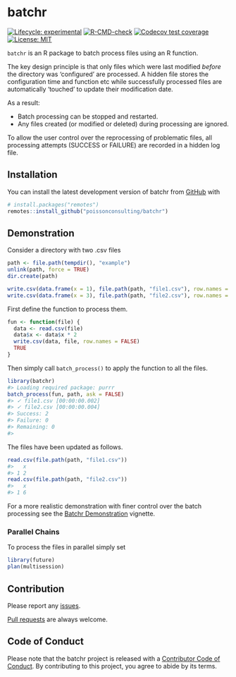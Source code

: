
<!-- README.md is generated from README.Rmd. Please edit that file -->

# batchr

<!-- badges: start -->

[![Lifecycle:
experimental](https://img.shields.io/badge/lifecycle-experimental-orange.svg)](https://www.tidyverse.org/lifecycle/#experimental)
[![R-CMD-check](https://github.com/poissonconsulting/batchr/workflows/R-CMD-check/badge.svg)](https://github.com/poissonconsulting/batchr/actions)
[![Codecov test
coverage](https://codecov.io/gh/poissonconsulting/batchr/branch/master/graph/badge.svg)](https://codecov.io/gh/poissonconsulting/batchr?branch=master)
[![License:
MIT](https://img.shields.io/badge/License-MIT-green.svg)](https://opensource.org/licenses/MIT)
<!-- badges: end -->

`batchr` is an R package to batch process files using an R function.

The key design principle is that only files which were last modified
*before* the directory was ‘configured’ are processed. A hidden file
stores the configuration time and function etc while successfully
processed files are automatically ‘touched’ to update their modification
date.

As a result:

  - Batch processing can be stopped and restarted.
  - Any files created (or modified or deleted) during processing are
    ignored.

To allow the user control over the reprocessing of problematic files,
all processing attempts (SUCCESS or FAILURE) are recorded in a hidden
log file.

## Installation

You can install the latest development version of batchr from
[GitHub](https://github.com/poissonconsulting/batchr) with

``` r
# install.packages("remotes")
remotes::install_github("poissonconsulting/batchr")
```

## Demonstration

Consider a directory with two .csv files

``` r
path <- file.path(tempdir(), "example")
unlink(path, force = TRUE)
dir.create(path)

write.csv(data.frame(x = 1), file.path(path, "file1.csv"), row.names = FALSE)
write.csv(data.frame(x = 3), file.path(path, "file2.csv"), row.names = FALSE)
```

First define the function to process them.

``` r
fun <- function(file) {
  data <- read.csv(file)
  data$x <- data$x * 2
  write.csv(data, file, row.names = FALSE)
  TRUE
}
```

Then simply call `batch_process()` to apply the function to all the
files.

``` r
library(batchr)
#> Loading required package: purrr
batch_process(fun, path, ask = FALSE)
#> ✓ file1.csv [00:00:00.002]
#> ✓ file2.csv [00:00:00.004]
#> Success: 2
#> Failure: 0
#> Remaining: 0
#> 
```

The files have been updated as follows.

``` r
read.csv(file.path(path, "file1.csv"))
#>   x
#> 1 2
read.csv(file.path(path, "file2.csv"))
#>   x
#> 1 6
```

For a more realistic demonstration with finer control over the batch
processing see the [Batchr
Demonstration](https://poissonconsulting.github.io/batchr/articles/batchr.html)
vignette.

### Parallel Chains

To process the files in parallel simply set

``` r
library(future)
plan(multisession)
```

## Contribution

Please report any
[issues](https://github.com/poissonconsulting/batchr/issues).

[Pull requests](https://github.com/poissonconsulting/batchr/pulls) are
always welcome.

## Code of Conduct

Please note that the batchr project is released with a [Contributor Code
of
Conduct](https://contributor-covenant.org/version/2/0/CODE_OF_CONDUCT.html).
By contributing to this project, you agree to abide by its terms.
